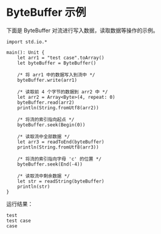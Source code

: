 # ByteBuffer 示例

下面是 ByteBuffer 对流进行写入数据，读取数据等操作的示例。
<!-- verify -->

```cangjie
import std.io.*

main(): Unit {
    let arr1 = "test case".toArray()
    let byteBuffer = ByteBuffer()

    /* 将 arr1 中的数据写入到流中 */
    byteBuffer.write(arr1)

    /* 读取前 4 个字节的数据到 arr2 中 */
    let arr2 = Array<Byte>(4, repeat: 0)
    byteBuffer.read(arr2)
    println(String.fromUtf8(arr2))

    /* 将流的索引指向起点 */
    byteBuffer.seek(Begin(0))

    /* 读取流中全部数据 */
    let arr3 = readToEnd(byteBuffer)
    println(String.fromUtf8(arr3))

    /* 将流的索引指向字母 'c' 的位置 */
    byteBuffer.seek(End(-4))

    /* 读取流中剩余数据 */
    let str = readString(byteBuffer)
    println(str)
}
```

运行结果：

```text
test
test case
case
```
